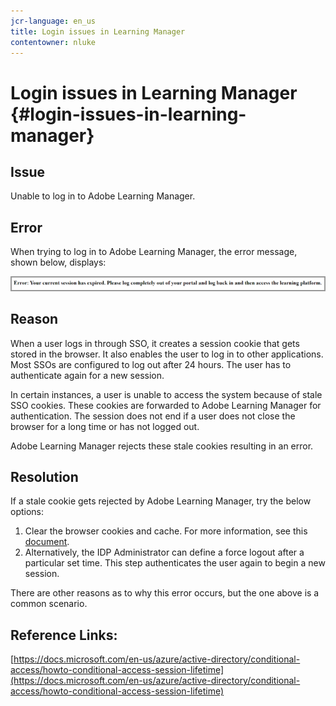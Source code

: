 ```yaml
---
jcr-language: en_us
title: Login issues in Learning Manager
contentowner: nluke
---
```



# Login issues in Learning Manager {#login-issues-in-learning-manager}

## Issue 

Unable to log in to Adobe Learning Manager. 

## Error 

When trying to log in to Adobe Learning Manager, the error message, shown below, displays:

![](assets/cp-error.png) 

## Reason 

When a user logs in through SSO, it creates a session cookie that gets stored in the browser. It also enables the user to log in to other applications. Most SSOs are configured to log out after 24 hours. The user has to authenticate again for a new session. 

In certain instances, a user is unable to access the system because of stale SSO cookies. These cookies are forwarded to Adobe Learning Manager for authentication. The session does not end if a user does not close the browser for a long time or has not logged out.

Adobe Learning Manager rejects these stale cookies resulting in an error.

## Resolution 

If a stale cookie gets rejected by Adobe Learning Manager, try the below options:

1. Clear the browser cookies and cache. For more information, see this [document](https://helpx.adobe.com/captivate-prime/user-guide.html/captivate-prime/kb/unable-log-in-captivate-prime.ug.html).  
1. Alternatively, the IDP Administrator can define a force logout after a particular set time. This step authenticates the user again to begin a new session.

There are other reasons as to why this error occurs, but the one above is a common scenario.

## Reference Links:

[https://docs.microsoft.com/en-us/azure/active-directory/conditional-access/howto-conditional-access-session-lifetime](https://docs.microsoft.com/en-us/azure/active-directory/conditional-access/howto-conditional-access-session-lifetime)
